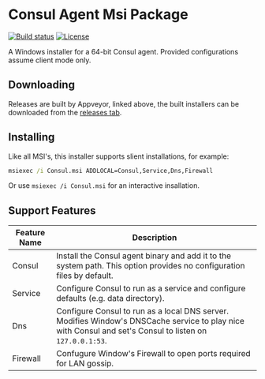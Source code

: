 # Consul Agent Msi Package

[![Build status](https://img.shields.io/appveyor/ci/Silvenga/Consul-Msi.svg?maxAge=2592000&style=flat-square)](https://ci.appveyor.com/project/Silvenga/Consul-Msi)
[![License](https://img.shields.io/github/license/Silvenga/Consul-Msi.svg?style=flat-square)](https://github.com/Silvenga/Consul-Msi/blob/master/LICENSE)

A Windows installer for a 64-bit Consul agent. Provided configurations assume client mode only.

## Downloading

Releases are built by Appveyor, linked above, the built installers can be downloaded from the [releases tab](https://github.com/Silvenga/Consul-Msi/releases).

## Installing

Like all MSI's, this installer supports slient installations, for example:

```cmd
msiexec /i Consul.msi ADDLOCAL=Consul,Service,Dns,Firewall
```

Or use `msiexec /i Consul.msi` for an interactive insallation.

## Support Features

| Feature Name | Description
| ------------- |-------------
| Consul  | Install the Consul agent binary and add it to the system path. This option provides no configuration files by default.
| Service | Configure Consul to run as a service and configure defaults (e.g. data directory).  
| Dns | Configure Consul to run as a local DNS server. Modifies Window's DNSCache service to play nice with Consul and set's Consul to listen on `127.0.0.1:53`.
| Firewall | Confugure Window's Firewall to open ports required for LAN gossip.
